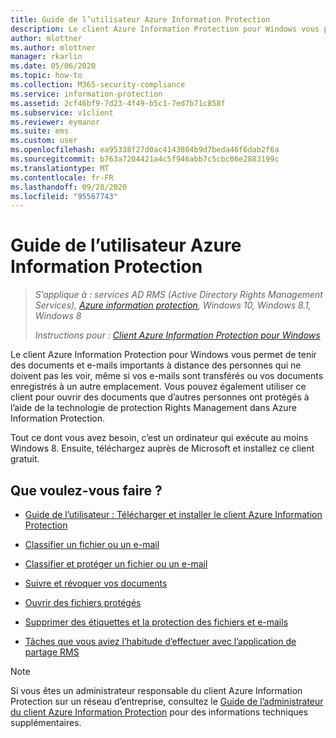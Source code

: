 ```yaml
---
title: Guide de l’utilisateur Azure Information Protection
description: Le client Azure Information Protection pour Windows vous permet de tenir des documents et e-mails importants à distance des personnes qui ne doivent pas les voir, même si vos e-mails sont transférés ou vos documents enregistrés à un autre emplacement.
author: mlottner
ms.author: mlottner
manager: rkarlin
ms.date: 05/06/2020
ms.topic: how-to
ms.collection: M365-security-compliance
ms.service: information-protection
ms.assetid: 2cf46bf9-7d23-4f49-b5c1-7ed7b71c858f
ms.subservice: v1client
ms.reviewer: eymanor
ms.suite: ems
ms.custom: user
ms.openlocfilehash: ea95338f27d0ac4143804b9d7beda46f6dab2f6a
ms.sourcegitcommit: b763a7204421a4c5f946abb7c5cbc06e2883199c
ms.translationtype: MT
ms.contentlocale: fr-FR
ms.lasthandoff: 09/28/2020
ms.locfileid: "95567743"
---
```

# <a name="azure-information-protection-user-guide"></a>Guide de l’utilisateur Azure Information Protection

>*S’applique à : services AD RMS (Active Directory Rights Management Services), [Azure information protection](https://azure.microsoft.com/pricing/details/information-protection), Windows 10, Windows 8.1, Windows 8*
>
> *Instructions pour : [Client Azure Information Protection pour Windows](../faqs.md#whats-the-difference-between-the-azure-information-protection-classic-and-unified-labeling-clients)*

Le client Azure Information Protection pour Windows vous permet de tenir des documents et e-mails importants à distance des personnes qui ne doivent pas les voir, même si vos e-mails sont transférés ou vos documents enregistrés à un autre emplacement. Vous pouvez également utiliser ce client pour ouvrir des documents que d’autres personnes ont protégés à l’aide de la technologie de protection Rights Management dans Azure Information Protection.

Tout ce dont vous avez besoin, c’est un ordinateur qui exécute au moins Windows 8. Ensuite, téléchargez auprès de Microsoft et installez ce client gratuit.


## <a name="what-do-you-want-to-do"></a>Que voulez-vous faire ?

- [Guide de l’utilisateur : Télécharger et installer le client Azure Information Protection](install-client-app.md)

- [Classifier un fichier ou un e-mail](client-classify.md)

- [Classifier et protéger un fichier ou un e-mail](client-classify-protect.md)

- [Suivre et révoquer vos documents](client-track-revoke.md)

- [Ouvrir des fichiers protégés](client-view-use-files.md)

- [Supprimer des étiquettes et la protection des fichiers et e-mails](client-remove-label-protection.md)

- [Tâches que vous aviez l’habitude d’effectuer avec l’application de partage RMS](upgrade-client-app.md)


> [!NOTE]
> Si vous êtes un administrateur responsable du client Azure Information Protection sur un réseau d’entreprise, consultez le [Guide de l’administrateur du client Azure Information Protection](client-admin-guide.md) pour des informations techniques supplémentaires. 

